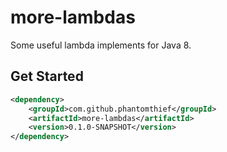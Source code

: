 more-lambdas
=======================

Some useful lambda implements for Java 8.

## Get Started

```xml
<dependency>
    <groupId>com.github.phantomthief</groupId>
    <artifactId>more-lambdas</artifactId>
    <version>0.1.0-SNAPSHOT</version>
</dependency>
```